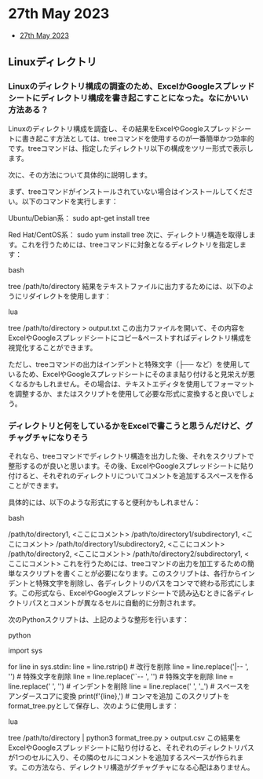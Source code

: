 # 27th May 2023

- [27th May 2023](#27th-may-2023)

## Linuxディレクトリ

### Linuxのディレクトリ構成の調査のため、ExcelかGoogleスプレッドシートにディレクトリ構成を書き起こすことになった。なにかいい方法ある？

Linuxのディレクトリ構成を調査し、その結果をExcelやGoogleスプレッドシートに書き起こす方法としては、treeコマンドを使用するのが一番簡単かつ効率的です。treeコマンドは、指定したディレクトリ以下の構成をツリー形式で表示します。

次に、その方法について具体的に説明します。

まず、treeコマンドがインストールされていない場合はインストールしてください。以下のコマンドを実行します：

Ubuntu/Debian系：
sudo apt-get install tree

Red Hat/CentOS系：
sudo yum install tree
次に、ディレクトリ構造を取得します。これを行うためには、treeコマンドに対象となるディレクトリを指定します：

bash

tree /path/to/directory
結果をテキストファイルに出力するためには、以下のようにリダイレクトを使用します：

lua

tree /path/to/directory > output.txt
この出力ファイルを開いて、その内容をExcelやGoogleスプレッドシートにコピー&ペーストすればディレクトリ構成を視覚化することができます。

ただし、treeコマンドの出力はインデントと特殊文字（├── など）を使用しているため、ExcelやGoogleスプレッドシートにそのまま貼り付けると見栄えが悪くなるかもしれません。その場合は、テキストエディタを使用してフォーマットを調整するか、またはスクリプトを使用して必要な形式に変換すると良いでしょう。

### ディレクトリと何をしているかをExcelで書こうと思うんだけど、グチャグチャになりそう

それなら、treeコマンドでディレクトリ構造を出力した後、それをスクリプトで整形するのが良いと思います。その後、ExcelやGoogleスプレッドシートに貼り付けると、それぞれのディレクトリについてコメントを追加するスペースを作ることができます。

具体的には、以下のような形式にすると便利かもしれません：

bash

/path/to/directory1, <ここにコメント>
/path/to/directory1/subdirectory1, <ここにコメント>
/path/to/directory1/subdirectory2, <ここにコメント>
/path/to/directory2, <ここにコメント>
/path/to/directory2/subdirectory1, <ここにコメント>
これを行うためには、treeコマンドの出力を加工するための簡単なスクリプトを書くことが必要になります。このスクリプトは、各行からインデントと特殊文字を削除し、各ディレクトリのパスをコンマで終わる形式にします。この形式なら、ExcelやGoogleスプレッドシートで読み込むときに各ディレクトリパスとコメントが異なるセルに自動的に分割されます。

次のPythonスクリプトは、上記のような整形を行います：

python

import sys

for line in sys.stdin:
    line = line.rstrip()  # 改行を削除
    line = line.replace('|-- ', '')  # 特殊文字を削除
    line = line.replace('`-- ', '')  # 特殊文字を削除
    line = line.replace('   ', '')  # インデントを削除
    line = line.replace(' ', '_')  # スペースをアンダースコアに変換
    print(f'{line},')  # コンマを追加
このスクリプトをformat_tree.pyとして保存し、次のように使用します：

lua

tree /path/to/directory | python3 format_tree.py > output.csv
この結果をExcelやGoogleスプレッドシートに貼り付けると、それぞれのディレクトリパスが1つのセルに入り、その隣のセルにコメントを追加するスペースが作られます。この方法なら、ディレクトリ構造がグチャグチャになる心配はありません。
